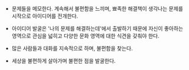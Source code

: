 - 문제들을 메모한다. 계속해서 불편함을 느끼며, 뾰족한 해결책이 생각나는 문제를 시작으로 아이디어를 전개한다.

- 아이디어 발굴은 '나의 문제를 해결하는데'에서 출발하기 때문에 자신이 좋아하는 영역으로 관심을 넓히고 다양한 문화 영역에 대한 식견을 갖춰야 한다.

- 많은 사람들과 대화를 지속적으로 하며,  불편함을 찾는다.

- 세상을 불편하게 살아가며 불편한 점을 발굴한다.